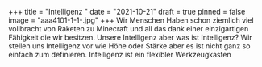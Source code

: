 +++
title = "Intelligenz "
date = "2021-10-21"
draft = true
pinned = false
image = "aaa4101-1-1-.jpg"
+++
Wir Menschen Haben schon ziemlich viel vollbracht von Raketen zu Minecraft und all das dank einer einzigartigen Fähigkeit die wir besitzen. Unsere Intelligenz aber was ist Intelligenz?  Wir stellen uns Intelligenz vor wie Höhe oder Stärke aber es ist nicht ganz so einfach zum definieren. Intelligenz ist ein flexibler Werkzeugkasten